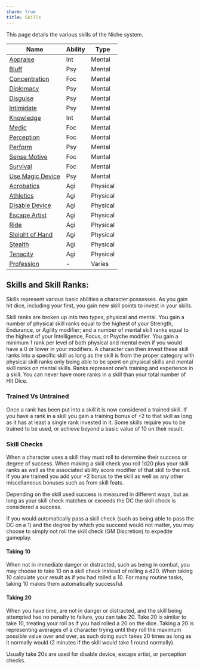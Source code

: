 ```yaml
---
share: true
title: Skills
---
```

This page details the various skills of the Niche system.

| Name                                          | Ability | Type     |
| --------------------------------------------- | ------- | -------- |
| [Appraise](/Skills/Mental%20Skills/Appraise.md)            | Int     | Mental   |
| [Bluff](/Skills/Mental%20Skills/Bluff.md)               | Psy     | Mental   |
| [Concentration](/Skills/Mental%20Skills/Concentration.md)       | Foc     | Mental   |
| [Diplomacy](/Skills/Mental%20Skills/Diplomacy.md)           | Psy     | Mental   |
| [Disguise](/Skills/Mental%20Skills/Disguise.md)            | Psy     | Mental   |
| [Intimidate](/Skills/Mental%20Skills/Intimidate.md)          | Psy     | Mental   |
| [Knowledge](/Skills/Mental%20Skills/Knowledge/Knowledge.md) | Int     | Mental   |
| [Medic](/Skills/Mental%20Skills/Medic.md)               | Foc     | Mental   |
| [Perception](/Skills/Mental%20Skills/Perception.md)          | Foc     | Mental   |
| [Perform](/Skills/Mental%20Skills/Perform.md)             | Psy     | Mental   |
| [Sense Motive](/Skills/Mental%20Skills/Sense%20Motive.md)        | Foc     | Mental   |
| [Survival](/Skills/Mental%20Skills/Survival.md)            | Foc     | Mental   |
| [Use Magic Device](/Skills/Mental%20Skills/Use%20Magic%20Device.md)    | Psy     | Mental   |
| [Acrobatics](/Skills/Physical%20Skills/Acrobatics.md)        | Agi     | Physical |
| [Athletics](/Skills/Physical%20Skills/Athletics.md)         | Agi     | Physical |
| [Disable Device](/Skills/Physical%20Skills/Disable%20Device.md)    | Agi     | Physical |
| [Escape Artist](/Skills/Physical%20Skills/Escape%20Artist.md)     | Agi     | Physical |
| [Ride](/Skills/Physical%20Skills/Ride.md)              | Agi     | Physical |
| [Sleight of Hand](/Skills/Physical%20Skills/Sleight%20of%20Hand.md)   | Agi     | Physical |
| [Stealth](/Skills/Physical%20Skills/Stealth.md)           | Agi     | Physical |
| [Tenacity](/Skills/Physical%20Skills/Tenacity.md)          | Agi     | Physical |
| [Profession](/Skills/Varied%20Skills/Profession.md)          | -       | Varies   |

## Skills and Skill Ranks:

Skills represent various basic abilities a character possesses. As you gain hit dice, including your first, you gain new skill points to invest in your skills.

Skill ranks are broken up into two types, physical and mental. You gain a number of physical skill ranks equal to the highest of your Strength, Endurance, or Agility modifier; and a number of mental skill ranks equal to the highest of your Intelligence, Focus, or Psyche modifier. You gain a minimum 1 rank per level of both physical and mental even if you would have a 0 or lower in your modifiers. A character can then invest these skill ranks into a specific skill as long as the skill is from the proper category with physical skill ranks only being able to be spent on physical skills and mental skill ranks on mental skills. Ranks represent one’s training and experience in a skill. You can never have more ranks in a skill than your total number of HIt Dice.

### Trained Vs Untrained

Once a rank has been put into a skill it is now considered a trained skill. If you have a rank in a skill you gain a training bonus of +2 to that skill as long as it has at least a single rank invested in it. Some skills require you to be trained to be used, or achieve beyond a basic value of 10 on their result.

### Skill Checks

When a character uses a skill they must roll to determine their success or degree of success. When making a skill check you roll 1d20 plus your skill ranks as well as the associated ability score modifier of that skill to the roll. If you are trained you add your +2 bonus to the skill as well as any other miscellaneous bonuses such as from skill feats.

Depending on the skill used success is measured in different ways, but as long as your skill check matches or exceeds the DC the skill check is considered a success.

If you would automatically pass a skill check (such as being able to pass the DC on a 1) and the degree by which you succeed would not matter, you may choose to simply not roll the skill check (GM Discretion) to expedite gameplay.

#### Taking 10

When not in immediate danger or distracted, such as being in combat, you may choose to take 10 on a skill check instead of rolling a d20. When taking 10 calculate your result as if you had rolled a 10. For many routine tasks, taking 10 makes them automatically successful.

#### Taking 20

When you have time, are not in danger or distracted, and the skill being attempted has no penalty to failure, you can take 20. Take 20 is similar to take 10, treating your roll as if you had rolled a 20 on the dice. Taking a 20 is representing averages of a character trying until they roll the maximum possible value over and over, as such doing such takes 20 times as long as it normally would (2 minutes if the skill would take 1 round normally).

Usually take 20s are used for disable device, escape artist, or perception checks.